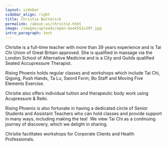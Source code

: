 ```yaml
---
layout: sidebar
sidebar_align: right
title: Christie Butterick
permalink: /about-us/christie.html
image: /images/uploads/open-book551x297.jpg
intro_paragraph: test
---
```

Christie is a full-time teacher with more than 39 years experience and is Tai Chi Union of Great Britain approved. She is qualified in massage via the London School of Alternative Medicine and is a City and Guilds qualified Seated Accupressure Therapist.

Rising Phoenix holds regular classes and workshops which include Tai Chi, Qigong, Push Hands, Ta Lu, Sword Form, Bo Staff and Moving Five Elements Exercise.

Christie also offers individual tuition and therapeutic body work using Acupressure & Reiki.

Rising Phoenix is also fortunate in having a dedicated circle of Senior Students and Assistant Teachers who can hold classes and provide support in many ways, including making the tea!  We view Tai Chi as a continuing journey of discovery, which we delight in sharing.

Christie facilitates workshops for Corporate Clients and Health Professionals.